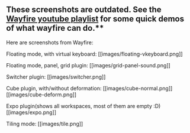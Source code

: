 ## These screenshots are outdated. See the [Wayfire youtube playlist](https://www.youtube.com/playlist?list=PLb7YRKEhWEBUIoT-a29UoJW9mhfzjpNle) for some quick demos of what wayfire can do.**

Here are screenshots from Wayfire:

Floating mode, with virtual keyboard:
[[images/floating-vkeyboard.png]]

Floating mode, panel, grid plugin:
[[images/grid-panel-sound.png]]

Switcher plugin:
[[images/switcher.png]]

Cube plugin, with/without deformation:
[[images/cube-normal.png]]
[[images/cube-deform.png]]

Expo plugin(shows all workspaces, most of them are empty :D)
[[images/expo.png]]

Tiling mode:
[[images/tile.png]]

